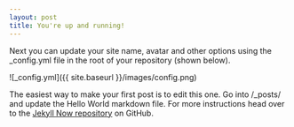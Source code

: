 ```yaml
---
layout: post
title: You're up and running!
---
```


Next you can update your site name, avatar and other options using the _config.yml file in the root of your repository (shown below).

![_config.yml]({{ site.baseurl }}/images/config.png)

The easiest way to make your first post is to edit this one. Go into /_posts/ and update the Hello World markdown file. For more instructions head over to the [Jekyll Now repository](https://github.com/barryclark/jekyll-now) on GitHub.




<div class="video-container">
<script type="application/json" data-for="htmlwidget-2132d1186d1085c93b87">{"x":{"matrix":[[626,16,57,220,14,12,87,13,122,237,690,67,113,58,28,83,306,48,71,19,21,20,7,206,97,431,75,128,32],[73,383,54,151,34,52,179,126,108,148,59,124,124,53,26,317,57,31,27,39,93,67,36,89,266,459,143,145,46],[37,22,424,203,59,154,50,211,125,59,84,128,285,46,133,101,65,185,104,47,242,48,24,23,49,43,39,50,57],[228,68,206,2185,68,110,161,281,516,132,334,612,735,112,230,263,322,245,386,99,265,110,51,77,308,462,261,234,71],[4,34,49,51,390,205,193,103,32,34,27,34,60,233,135,363,10,248,67,187,125,146,178,7,48,42,31,26,166],[16,33,182,117,155,430,155,196,42,24,24,84,203,139,67,268,47,152,50,268,190,120,120,13,110,56,49,46,133],[74,107,89,157,224,165,1143,133,73,127,122,117,87,588,82,652,86,140,59,215,135,516,84,56,268,1364,65,76,526],[24,74,202,253,142,188,151,401,147,62,53,135,260,178,160,479,54,144,68,233,158,108,71,19,218,198,93,90,83],[125,83,103,432,27,71,53,123,685,144,494,162,263,119,122,191,393,134,401,49,172,64,41,69,145,217,138,145,42],[351,72,51,139,63,27,107,52,199,2319,738,73,45,58,41,99,238,34,44,18,39,67,14,453,87,856,79,123,37],[449,51,112,290,26,50,122,52,539,701,2074,116,127,81,72,147,565,75,132,54,64,79,6,594,130,853,80,146,58],[88,81,110,565,43,141,126,173,135,66,106,370,220,124,61,158,108,94,89,103,255,50,43,40,190,218,169,179,44],[83,74,239,515,70,179,59,243,309,69,101,214,798,116,393,241,246,426,314,248,288,95,61,76,162,114,91,153,86],[15,64,45,142,234,141,592,125,93,60,48,68,120,2528,328,762,53,206,94,336,139,735,338,44,199,268,58,61,768],[27,14,115,152,72,53,69,62,70,107,36,61,382,288,2347,357,51,710,355,221,106,229,158,26,20,92,11,31,161],[40,188,84,232,398,289,657,509,143,82,88,203,160,688,350,2455,64,562,186,594,268,549,349,73,355,250,121,151,754],[393,12,57,175,20,82,90,59,337,288,546,152,178,77,56,143,1634,68,165,31,95,57,5,168,72,402,44,55,44],[34,21,112,181,206,129,143,160,137,45,55,80,407,239,738,482,63,1083,485,312,168,197,122,24,40,66,57,59,136],[47,19,79,392,57,61,56,56,261,62,129,62,310,63,351,134,189,457,1690,174,95,56,79,30,29,42,57,86,76],[6,33,53,99,193,184,236,189,89,65,24,73,216,417,260,704,21,319,128,1054,155,320,275,22,124,91,33,44,274],[51,65,208,287,112,118,149,211,194,47,41,147,369,158,169,356,73,205,124,199,519,117,82,45,142,204,127,113,79],[16,53,67,129,133,118,530,104,67,55,42,66,123,847,245,511,26,165,89,296,171,2557,358,13,109,172,43,50,1214],[4,15,37,58,182,104,113,49,32,28,10,35,57,290,160,356,14,190,57,260,69,267,516,6,31,51,12,18,217],[178,32,27,81,22,20,72,20,71,700,563,56,55,42,44,79,212,36,34,21,40,34,9,571,76,660,39,63,25],[80,206,67,355,59,100,293,195,135,118,94,188,179,124,37,427,54,55,69,101,116,165,55,134,854,412,123,173,169],[399,158,54,421,128,72,1269,246,286,993,1027,209,169,582,89,568,343,70,84,142,158,323,53,696,389,1328,391,268,273],[82,99,105,181,13,48,56,91,122,112,81,131,74,62,27,88,66,37,82,28,120,20,14,58,104,388,319,196,31],[94,105,106,292,45,90,116,162,196,107,200,180,233,107,100,176,124,81,136,105,179,60,28,78,153,415,196,492,37],[19,56,48,49,182,138,528,74,28,60,60,54,82,634,118,794,28,118,59,172,82,1008,197,37,154,184,49,23,1699]],"options":{"type":"directional","width":null,"height":null,"margin":100,"showGroupnames":true,"groupNames":["ADUANA","ARENALES","AYACUCHO","CONGRESO","CORONEL DIAZ","ECUADOR","FACULTAD DE DERECHO","FACULTAD DE MEDICINA","INDEPENDENCIA","JUANA MANSO","MADERO UCA","MONTEVIDEO","ONCE","PACIFICO","PARQUE CENTENARIO","PARQUE LAS HERAS","PARQUE LEZAMA","PLAZA ALMAGRO","PLAZA BOEDO","PLAZA GUEMES","PLAZA HOUSSAY","PLAZA ITALIA","PLAZA PALERMO VIEJO","PLAZA ROMA","PLAZA VICENTE LOPEZ","RETIRO","SUIPACHA","TRIBUNALES","ZOOLOGICO"],"groupColors":["#1B9E77","#D95F02","#7570B3","#E7298A","#66A61E","#E6AB02","#A6761D","#666666"],"groupThickness":0.1,"groupPadding":0.0349065850398866,"groupnamePadding":[2,2,2,2,2,2,2,2,2,2,2,2,2,2,2,2,2,2,2,2,2,2,2,2,2,2,2,2,2],"groupnameFontsize":10,"groupedgeColor":null,"chordedgeColor":"#808080","categoryNames":null,"categorynamePadding":100,"categorynameFontsize":28,"showTicks":true,"tickInterval":1500,"ticklabelFontsize":10,"fadeLevel":0.1,"showTooltips":true,"showZeroTooltips":true,"tooltipNames":["ADUANA","ARENALES","AYACUCHO","CONGRESO","CORONEL DIAZ","ECUADOR","FACULTAD DE DERECHO","FACULTAD DE MEDICINA","INDEPENDENCIA","JUANA MANSO","MADERO UCA","MONTEVIDEO","ONCE","PACIFICO","PARQUE CENTENARIO","PARQUE LAS HERAS","PARQUE LEZAMA","PLAZA ALMAGRO","PLAZA BOEDO","PLAZA GUEMES","PLAZA HOUSSAY","PLAZA ITALIA","PLAZA PALERMO VIEJO","PLAZA ROMA","PLAZA VICENTE LOPEZ","RETIRO","SUIPACHA","TRIBUNALES","ZOOLOGICO"],"tooltipFontsize":12,"tooltipUnit":"","tooltipGroupConnector":" &#x25B6; ","precision":"null","clickAction":null}},"evals":[],"jsHooks":[]}</script>
<script type="application/htmlwidget-sizing" data-for="htmlwidget-2132d1186d1085c93b87">{"viewer":{"width":450,"height":350,"padding":0,"fill":true},"browser":{"width":468,"height":500,"padding":0,"fill":true}}</script>
</div>

